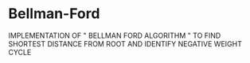 # Bellman-Ford
IMPLEMENTATION OF " BELLMAN FORD ALGORITHM "
TO FIND SHORTEST DISTANCE FROM ROOT
AND IDENTIFY NEGATIVE WEIGHT CYCLE

